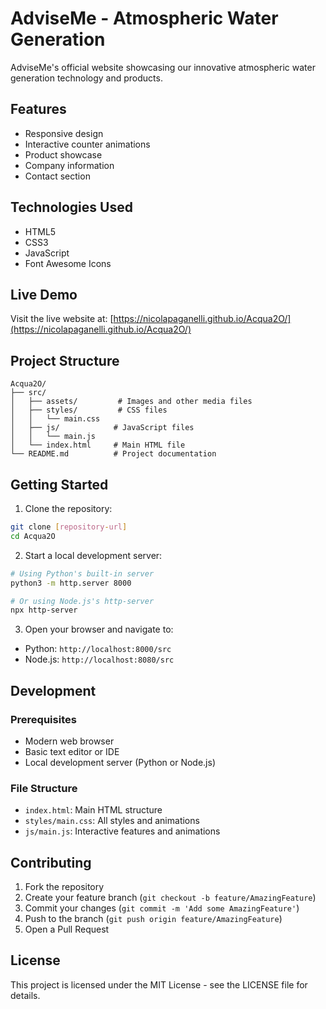 # AdviseMe - Atmospheric Water Generation

AdviseMe's official website showcasing our innovative atmospheric water generation technology and products.

## Features

- Responsive design
- Interactive counter animations
- Product showcase
- Company information
- Contact section

## Technologies Used

- HTML5
- CSS3
- JavaScript
- Font Awesome Icons

## Live Demo

Visit the live website at: [https://nicolapaganelli.github.io/Acqua2O/](https://nicolapaganelli.github.io/Acqua2O/)

## Project Structure

```
Acqua2O/
├── src/
│   ├── assets/         # Images and other media files
│   ├── styles/         # CSS files
│   │   └── main.css
│   ├── js/            # JavaScript files
│   │   └── main.js
│   └── index.html     # Main HTML file
└── README.md          # Project documentation
```

## Getting Started

1. Clone the repository:
```bash
git clone [repository-url]
cd Acqua2O
```

2. Start a local development server:
```bash
# Using Python's built-in server
python3 -m http.server 8000

# Or using Node.js's http-server
npx http-server
```

3. Open your browser and navigate to:
- Python: `http://localhost:8000/src`
- Node.js: `http://localhost:8080/src`

## Development

### Prerequisites
- Modern web browser
- Basic text editor or IDE
- Local development server (Python or Node.js)

### File Structure
- `index.html`: Main HTML structure
- `styles/main.css`: All styles and animations
- `js/main.js`: Interactive features and animations

## Contributing

1. Fork the repository
2. Create your feature branch (`git checkout -b feature/AmazingFeature`)
3. Commit your changes (`git commit -m 'Add some AmazingFeature'`)
4. Push to the branch (`git push origin feature/AmazingFeature`)
5. Open a Pull Request

## License

This project is licensed under the MIT License - see the LICENSE file for details.
